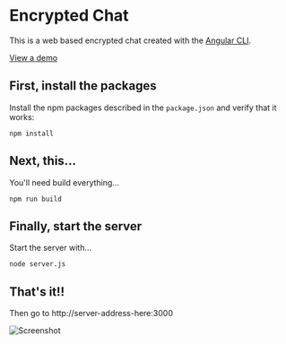 # Encrypted Chat
This is a web based encrypted chat created with the [Angular CLI](https://cli.angular.io/).

[View a demo](https://cup.plan8home.com:3000/)

## First, install the packages
Install the npm packages described in the `package.json` and verify that it works:

```shell
npm install
```

## Next, this...
You'll need build everything...

```shell
npm run build
```

## Finally, start the server
Start the server with...
```shell
node server.js
```

## That's it!!
Then go to http://server-address-here:3000

![Screenshot](https://raw.githubusercontent.com/plan8studios/encrypted-chat/master/screenshot.png)
